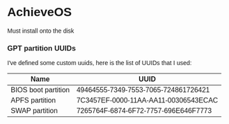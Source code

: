 <link href="https://fonts.googleapis.com/css?family=Fira+Code" rel="stylesheet">
<style>*{font-family: 'Fira Code', sans-serif;}</style>

# AchieveOS

Must install onto the disk

### GPT partition UUIDs

I've defined some custom uuids, here is the list of UUIDs that I used:

| Name                | UUID                                 |
|---------------------|--------------------------------------|
| BIOS boot partition | 49464555-7349-7553-7065-724861726421 |
| APFS partition      | 7C3457EF-0000-11AA-AA11-00306543ECAC |
| SWAP partition      | 7265764F-6874-6F72-7757-696E646F7773 |


